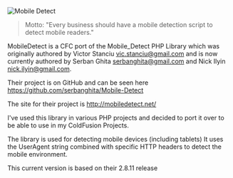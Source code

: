 ![Mobile Detect](http://demo.mobiledetect.net/logo-github.png)

> Motto: "Every business should have a mobile detection script to detect mobile readers."

MobileDetect is a CFC port of the Mobile_Detect PHP Library which was originally authored by
Victor Stanciu <vic.stanciu@gmail.com> and is now currently authored by
Serban Ghita <serbanghita@gmail.com> and Nick Ilyin <nick.ilyin@gmail.com>.

Their project is on GitHub and can be seen here
https://github.com/serbanghita/Mobile-Detect

The site for their project is
http://mobiledetect.net/

I've used this library in various PHP projects and decided to port it over to be able to use
in my ColdFusion Projects.

The library is used for detecting mobile devices (including tablets)
It uses the UserAgent string combined with specific HTTP headers to detect the mobile environment.

This current version is based on their 2.8.11 release